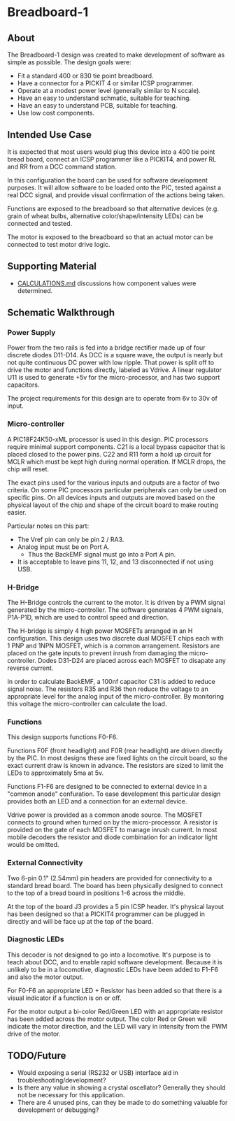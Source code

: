 # Breadboard-1

## About

The Breadboard-1 design was created to make development of software as
simple as possible.  The design goals were:

* Fit a standard 400 or 830 tie point breadboard.
* Have a connector for a PICKIT 4 or similar ICSP programmer.
* Operate at a modest power level (generally similar to N sccale).
* Have an easy to understand schmatic, suitable for teaching.
* Have an easy to understand PCB, suitable for teaching.
* Use low cost components.

## Intended Use Case

It is expected that most users would plug this device into a 400 tie point bread board,
connect an ICSP programmer like a PICKIT4, and power RL and RR from a DCC command station.

In this configuration the board can be used for software development purposes.  It will
allow software to be loaded onto the PIC, tested against a real DCC signal, and provide
visual confirmation of the actions being taken.

Functions are exposed to the breadboard so that alternative devices (e.g. grain of wheat
bulbs, alternative color/shape/intensity LEDs) can be connected and tested.

The motor is exposed to the breadboard so that an actual motor can be connected to test
motor drive logic.

## Supporting Material

* [CALCULATIONS.md](CALCULATIONS.md) discussions how component values were determined.

## Schematic Walkthrough

### Power Supply

Power from the two rails is fed into a bridge rectifier made up of
four discrete diodes D11-D14.  As DCC is a square wave, the output
is nearly but not quite continuous DC power with low ripple.  That
power is split off to drive the motor and functions directly, labeled
as Vdrive.  A linear regulator U11 is used to generate +5v for the
micro-processor, and has two support capacitors.

The project requirements for this design are to operate from 6v to 30v
of input.

### Micro-controller

A PIC18F24K50-xML processor is used in this design.  PIC processors require minimal
support components.  C21 is a local bypass capacitor that is placed closed to
the power pins.  C22 and R11 form a hold up circuit for MCLR which must be kept 
high during normal operation.  If MCLR drops, the chip will reset.

The exact pins used for the various inputs and outputs are a factor of two criteria.
On some PIC processors particular peripherals can only be used on specific pins.
On all devices inputs and outputs are moved based on the physical layout of the
chip and shape of the circuit board to make routing easier.

Particular notes on this part:

- The Vref pin can only be pin 2 / RA3.
- Analog input must be on Port A.
  - Thus the BackEMF signal must go into a Port A pin.
- It is acceptable to leave pins 11, 12, and 13 disconnected if not using USB.


### H-Bridge

The H-Bridge controls the current to the motor.  It is driven by a PWM signal generated
by the micro-controller.  The software generates 4 PWM signals, P1A-P1D, which are used
to control speed and direction.

The H-bridge is simply 4 high power MOSFETs arranged in an H
configuration.  This design uses two discrete dual MOSFET chips
each with 1 PNP and 1NPN MOSFET, which is a common arrangement.
Resistors are placed on the gate inputs to prevent inrush from
damaging the micro-controller. Dodes D31-D24 are placed across each
MOSFET to disapate any reverse current.

In order to calculate BackEMF, a 100nf capacitor C31 is added to
reduce signal noise.  The resistors R35 and R36 then reduce the
voltage to an appropriate level for the analog input of the
micro-controller.  By monitoring this voltage the micro-controller
can calculate the load.

### Functions

This design supports functions F0-F6.

Functions F0F (front headlight) and F0R (rear headlight) are driven directly by the PIC.
In most designs these are fixed lights on the circuit board, so the exact current draw is
known in advance.  The resistors are sized to limit the LEDs to approximately 5ma at 5v.

Functions F1-F6 are designed to be connected to external device in a "common anode"
confuration.  To ease development this particular design provides both an LED and a 
connection for an external device.

Vdrive power is provided as a common anode source.  The MOSFET connects to ground when turned
on by the micro-processor.  A resistor is provided on the gate of each MOSFET to manage
inrush current.  In most mobile decoders the resistor and diode combination for an indicator
light would be omitted.

### External Connectivity

Two 6-pin 0.1" (2.54mm) pin headers are provided for connectivity to a standard bread board.
The board has been physically designed to connect to the top of a bread board in positions
1-6 across the middle.  

At the top of the board J3 provides a 5 pin ICSP header.  It's physical layout has been
designed so that a PICKIT4 programmer can be plugged in directly and will be face up at
the top of the board.

### Diagnostic LEDs

This decoder is not designed to go into a locomotive.  It's purpose is to teach about
DCC, and to enable rapid software development.  Because it is unlikely to be in a locomotive,
diagnostic LEDs have been added to F1-F6 and also the motor output.

For F0-F6 an appropriate LED + Resistor has been added so that there is a visual indicator if
a function is on or off.

For the motor output a bi-color Red/Green LED with an appropriate resistor has been added
across the motor output.  The color Red or Green will indicate the motor direction, and the
LED will vary in intensity from the PWM drive of the motor.

## TODO/Future

- Would exposing a serial (RS232 or USB) interface aid in troubleshooting/development?
- Is there any value in showing a crystal oscellator?  Generally they should not be necessary
  for this application.
- There are 4 unused pins, can they be made to do something valuable for development or 
  debugging?
